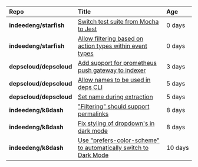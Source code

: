 |**Repo**|**Title**|**Age**|
|:----|:----|:----|
|**indeedeng/starfish**|[Switch test suite from Mocha to Jest](https://github.com/indeedeng/starfish/issues/59)|0&nbsp;days|
|**indeedeng/starfish**|[Allow filtering based on action types within event types](https://github.com/indeedeng/starfish/issues/58)|0&nbsp;days|
|**depscloud/depscloud**|[Add support for prometheus push gateway to indexer](https://github.com/depscloud/depscloud/issues/108)|3&nbsp;days|
|**depscloud/depscloud**|[Allow names to be used in deps CLI](https://github.com/depscloud/depscloud/issues/100)|5&nbsp;days|
|**depscloud/depscloud**|[Set name during extraction](https://github.com/depscloud/depscloud/issues/99)|5&nbsp;days|
|**indeedeng/k8dash**|["Filtering" should support permalinks](https://github.com/indeedeng/k8dash/issues/153)|8&nbsp;days|
|**indeedeng/k8dash**|[Fix styling of dropdown's in dark mode](https://github.com/indeedeng/k8dash/issues/152)|8&nbsp;days|
|**indeedeng/k8dash**|[Use "prefers-color-scheme" to automatically switch to Dark Mode](https://github.com/indeedeng/k8dash/issues/144)|10&nbsp;days|